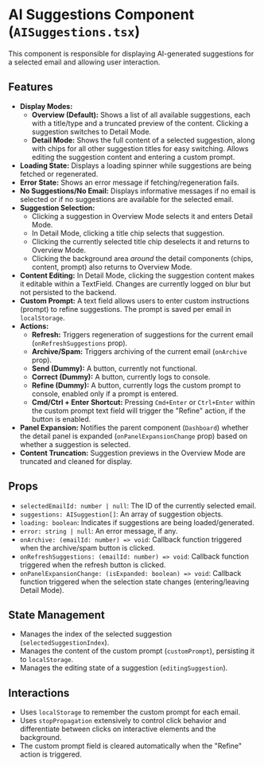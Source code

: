 # AI Suggestions Component (`AISuggestions.tsx`)

This component is responsible for displaying AI-generated suggestions for a selected email and allowing user interaction.

## Features

- **Display Modes:**
    - **Overview (Default):** Shows a list of all available suggestions, each with a title/type and a truncated preview of the content. Clicking a suggestion switches to Detail Mode.
    - **Detail Mode:** Shows the full content of a selected suggestion, along with chips for all other suggestion titles for easy switching. Allows editing the suggestion content and entering a custom prompt.
- **Loading State:** Displays a loading spinner while suggestions are being fetched or regenerated.
- **Error State:** Shows an error message if fetching/regeneration fails.
- **No Suggestions/No Email:** Displays informative messages if no email is selected or if no suggestions are available for the selected email.
- **Suggestion Selection:**
    - Clicking a suggestion in Overview Mode selects it and enters Detail Mode.
    - In Detail Mode, clicking a title chip selects that suggestion.
    - Clicking the currently selected title chip deselects it and returns to Overview Mode.
    - Clicking the background area *around* the detail components (chips, content, prompt) also returns to Overview Mode.
- **Content Editing:** In Detail Mode, clicking the suggestion content makes it editable within a TextField. Changes are currently logged on blur but not persisted to the backend.
- **Custom Prompt:** A text field allows users to enter custom instructions (prompt) to refine suggestions. The prompt is saved per email in `localStorage`.
- **Actions:**
    - **Refresh:** Triggers regeneration of suggestions for the current email (`onRefreshSuggestions` prop).
    - **Archive/Spam:** Triggers archiving of the current email (`onArchive` prop).
    - **Send (Dummy):** A button, currently not functional.
    - **Correct (Dummy):** A button, currently logs to console.
    - **Refine (Dummy):** A button, currently logs the custom prompt to console, enabled only if a prompt is entered.
    - **Cmd/Ctrl + Enter Shortcut:** Pressing `Cmd+Enter` or `Ctrl+Enter` within the custom prompt text field will trigger the "Refine" action, if the button is enabled.
- **Panel Expansion:** Notifies the parent component (`Dashboard`) whether the detail panel is expanded (`onPanelExpansionChange` prop) based on whether a suggestion is selected.
- **Content Truncation:** Suggestion previews in the Overview Mode are truncated and cleaned for display.

## Props

- `selectedEmailId: number | null`: The ID of the currently selected email.
- `suggestions: AISuggestion[]`: An array of suggestion objects.
- `loading: boolean`: Indicates if suggestions are being loaded/generated.
- `error: string | null`: An error message, if any.
- `onArchive: (emailId: number) => void`: Callback function triggered when the archive/spam button is clicked.
- `onRefreshSuggestions: (emailId: number) => void`: Callback function triggered when the refresh button is clicked.
- `onPanelExpansionChange: (isExpanded: boolean) => void`: Callback function triggered when the selection state changes (entering/leaving Detail Mode).

## State Management

- Manages the index of the selected suggestion (`selectedSuggestionIndex`).
- Manages the content of the custom prompt (`customPrompt`), persisting it to `localStorage`.
- Manages the editing state of a suggestion (`editingSuggestion`).

## Interactions

- Uses `localStorage` to remember the custom prompt for each email.
- Uses `stopPropagation` extensively to control click behavior and differentiate between clicks on interactive elements and the background.
- The custom prompt field is cleared automatically when the "Refine" action is triggered. 